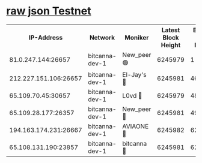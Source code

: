 [raw json Testnet](https://rpc-check.bcat.stavr.tech/bcat/rpc-bcat-result.json)
=


<table><tr><th>IP-Address</th><th>Network</th><th>Moniker</th><th>Latest Block Height</th><th>Earliest Block Height</th><th>Catching Up</th><th>Tx Index</th><th>Voting Power</th><th>Scan Time</th></tr><tr><td>81.0.247.144:26657</td><td>bitcanna-dev-1</td><td>New_peer 🟢</td><td>6245979</td><td>1</td><td>False</td><td>on</td><td>0</td><td>2024-02-01T12:15:11.571165045UTC</td></tr><tr><td>212.227.151.106:26657</td><td>bitcanna-dev-1</td><td>El-Jay's 🔴</td><td>6245981</td><td>4670391</td><td>False</td><td>on</td><td>2218164</td><td>2024-02-01T12:15:18.279275222UTC</td></tr><tr><td>65.109.70.45:30657</td><td>bitcanna-dev-1</td><td>L0vd 🔴</td><td>6245979</td><td>4828155</td><td>False</td><td>on</td><td>7920</td><td>2024-02-01T12:15:11.918375935UTC</td></tr><tr><td>65.109.28.177:26357</td><td>bitcanna-dev-1</td><td>New_peer 🔴</td><td>6245981</td><td>4952911</td><td>False</td><td>on</td><td>2237067</td><td>2024-02-01T12:15:18.633278313UTC</td></tr><tr><td>194.163.174.231:26667</td><td>bitcanna-dev-1</td><td>AVIAONE 🔴</td><td>6245982</td><td>6237581</td><td>False</td><td>on</td><td>1949865</td><td>2024-02-01T12:15:25.424495350UTC</td></tr><tr><td>65.108.131.190:23857</td><td>bitcanna-dev-1</td><td>bitcanna 🔴</td><td>6245981</td><td>6241981</td><td>False</td><td>off</td><td>82269</td><td>2024-02-01T12:15:18.966544407UTC</td></tr></table>